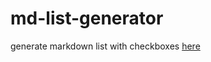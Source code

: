 # md-list-generator
generate markdown list with checkboxes [here](http://aalexeev239.github.io/md-list-generator/)
